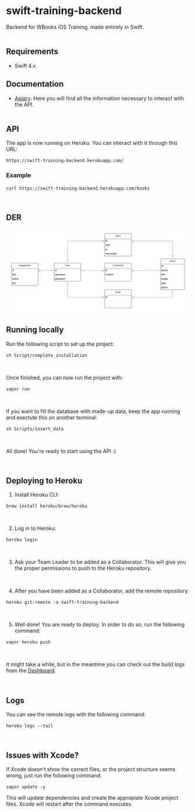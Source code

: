 # swift-training-backend

Backend for WBooks iOS Training, made entirely in Swift.
<br/><br/>

## Requirements
* Swift 4.x

## Documentation
* [Apiary](https://wbooksbackend.docs.apiary.io/): Here you will find all the information necessary to interact with the API.<br/><br/>


## API
The app is now running on Heroku. You can interact with it through this URL: <br/>
```
https://swift-training-backend.herokuapp.com/
```

### Example
```
curl https://swift-training-backend.herokuapp.com/books
```
<br/>


## DER

![alt text](https://github.com/wolox-training/swift-training-backend/blob/master/DER.png)
<br/>

## Running locally

Run the following script to set up the project:
```
sh Script/complete_installation
```
<br/>

Once finished, you can now run the project with:
```
vapor run
```
<br/>

If you want to fill the database with made-up data, keep the app running and exectute this on another terminal:
```
sh Scripts/insert_data
```
<br/>

All done! You're ready to start using the API :)

<br/>

## Deploying to Heroku

1) Install Heroku CLI:
```
brew install heroku/brew/heroku
```
<br/>

2) Log in to Heroku:
```
heroku login
```
<br/>

3) Ask your Team Leader to be added as a Collaborator. This will give you the proper permissions to push to the Heroku repository.
<br/>

4) After you have been added as a Collaborator, add the remote repository:
```
heroku git:remote -a swift-training-backend
```
<br/>

5) Well done! You are ready to deploy. In order to do so, run the following command:
```
vapor heroku push
```
<br/>

It might take a while, but in the meantime you can check out the build logs from the [Dashboard](https://dashboard.heroku.com/apps/swift-training-backend/activity).

<br/>

## Logs

You can see the remote logs with the following command:
```
heroku logs --tail
```

<br/>

## Issues with Xcode?

If Xcode doesn't show the correct files, or the project structure seems wrong, just run the following command:
```
vapor update -y
```
This will update dependencies and create the appropiate Xcode project files. Xcode will restart after the command executes.

